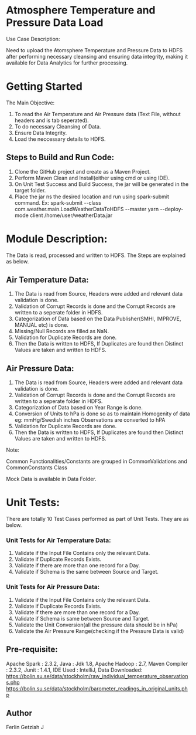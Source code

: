 # Atmosphere Temperature and Pressure Data Load

Use Case Description:

Need to upload the Atomsphere Temperature and Pressure Data to HDFS after performing necessary cleansing and ensuring data integrity, making it available for Data Analytics for further processing.

# Getting Started

The Main Objective:

1. To read the Air Temperature and Air Pressure data (Text File, without headers and is tab seperated).
2. To do necessary Cleansing of Data.
3. Ensure Data Integrity.
4. Load the neccessary details to HDFS.

## Steps to Build and Run Code:

1. Clone the GitHub project and create as a Maven Project.
2. Perform Maven Clean and Install(either using cmd or using IDE).
3. On Unit Test Success and Build Success, the jar will be generated in the target folder.
4. Place the jar ns the desired location and run using spark-submit command.
Ex: spark-submit --class com.weather.main.LoadWeatherDataToHDFS --master yarn --deploy-mode client /home/user/weatherData.jar 

# Module Description:

The Data is read, processed and written to HDFS. The Steps are explained as below.

## Air Temperature Data:

1. The Data is read from Source, Headers were added and relevant data validation is done.
2. Validation of Corrupt Records is done and the Corrupt Records are written to a seperate folder in HDFS.
3. Categorization of Data based on the Data Publisher(SMHI, IMPROVE, MANUAL etc) is done.
4. Missing/Null Records are filled as NaN.
5. Validation for Duplicate Records are done.
6. Then the Data is written to HDFS, If Duplicates are found then Distinct Values are taken and written to HDFS.

## Air Pressure Data:

1. The Data is read from Source, Headers were added and relevant data validation is done.
2. Validation of Corrupt Records is done and the Corrupt Records are written to a seperate folder in HDFS.
3. Categorization of Data based on Year Range is done.
4. Conversion of Units to hPa is done so as to maintain Homogenity of data
      eg: mmHg/Swedish inches Observations are converted to hPA
5. Validation for Duplicate Records are done.
6. Then the Data is written to HDFS, If Duplicates are found then Distinct Values are taken and written to HDFS.

Note: 

Common Functionalities/Constants are grouped in CommonValidations and CommonConstants Class

Mock Data is available in Data Folder.

# Unit Tests:

There are totally 10 Test Cases performed as part of Unit Tests. They are as below.

### Unit Tests for Air Temperature Data:

1. Validate if the Input File Contains only the relevant Data.
2. Validate if Duplicate Records Exists.
3. Validate if there are more than one record for a Day.
4. Validate if Schema is the same between Source and Target.

### Unit Tests for Air Pressure Data:

1. Validate if the Input File Contains only the relevant Data.
2. Validate if Duplicate Records Exists.
3. Validate if there are more than one record for a Day.
4. Validate if Schema is same between Source and Target.
5. Validate the Unit Conversion(all the pressure data should be in hPa)
6. Validate the Air Pressure Range(checking if the Pressure Data is valid)

## Pre-requisite:

Apache Spark : 2.3.2, 
Java : Jdk 1.8, 
Apache Hadoop : 2.7, 
Maven Compiler : 2.3.2, 
Junit : 1.4.1, 
IDE Used : IntelliJ, 
Data Downloaded:
  https://bolin.su.se/data/stockholm/raw_individual_temperature_observations.php
  https://bolin.su.se/data/stockholm/barometer_readings_in_original_units.php
   
## Author
Ferlin Getziah J
